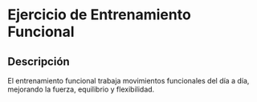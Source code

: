 # Ejercicio de Entrenamiento Funcional

## Descripción
El entrenamiento funcional trabaja movimientos funcionales del día a día, mejorando la fuerza, equilibrio y flexibilidad.
